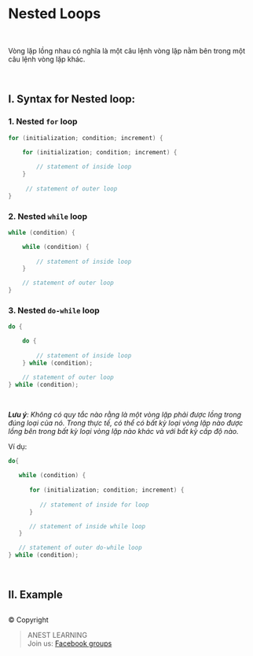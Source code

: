 # Nested Loops

<br />

Vòng lặp lồng nhau có nghĩa là một câu lệnh vòng lặp nằm bên trong một câu lệnh vòng lặp khác.

<br />

## I. Syntax for Nested loop:

### 1. Nested `for` loop

```c
for (initialization; condition; increment) {

    for (initialization; condition; increment) {
      
        // statement of inside loop
    }
   
     // statement of outer loop
}
```

### 2. Nested `while` loop

```c
while (condition) {

    while (condition) {
      
        // statement of inside loop
    }

    // statement of outer loop
}
```

### 3. Nested `do-while` loop

```c
do {

    do {
      
        // statement of inside loop
    } while (condition);

    // statement of outer loop
} while (condition);
```

<br />

_**Lưu ý**: Không có quy tắc nào rằng là một vòng lặp phải được lồng trong đúng loại của nó. Trong thực tế, có thể có bất kỳ loại vòng lặp nào được lồng bên trong bất kỳ loại vòng lặp nào khác và với bất kỳ cấp độ nào._

Ví dụ:
```c
do{

   while (condition) {
      
      for (initialization; condition; increment) {
      
         // statement of inside for loop
      }

      // statement of inside while loop
   }

   // statement of outer do-while loop
} while (condition);
```

<br />

## II. Example


##  

© Copyright
> ANEST LEARNING  
> Join us: [Facebook groups](https://www.facebook.com/groups/anest.learning/)
